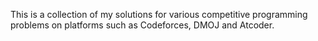 This is a collection of my solutions for various competitive programming problems on platforms such as Codeforces, DMOJ and Atcoder.
